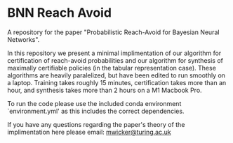 # BNN Reach Avoid

A repository for the paper "Probabilistic Reach-Avoid for Bayesian Neural Networks".

In this repository we present a minimal implimentation of our algorithm for certification of reach-avoid probabilities and our algorithm for synthesis 
of maximally certifiable policies (in the tabular representation case). These algorithms are heavily paralelized, but have been edited to run smoothly
on a laptop. Training takes roughly 15 minutes, certification takes more than an hour, and synthesis takes more than 2 hours on a M1 Macbook Pro. 

To run the code please use the included conda environment `environment.yml' as this includes the correct dependencies.

If you have any questions regarding the paper's theory of the implimentation here please email: mwicker@turing.ac.uk

